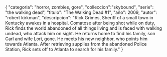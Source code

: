 {
    "categoria": "horror, zombies, gore",
    "colleccion":"skybound",
    "serie": "the walking dead",
    "titulo": "The Walking Dead #1",
    "año": 2009,
    "autor": "robert kirkman",
    "descripcion": "Rick Grimes, Sheriff of a small town in Kentucky awakes in a hospital. Comatose after being shot while on duty, Rick finds the world abandoned of all things living and is faced with walking undead, who attack him on sight. He returns home to find his family, son Carl and wife Lori, gone. He meets his new neighbor, who points him towards Atlanta. After retrieving supplies from the abandoned Police Station, Rick sets off to Atlanta to search for his family."
}
